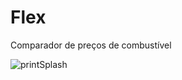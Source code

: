# Flex
Comparador de preços de combustível


![printSplash](https://user-images.githubusercontent.com/66964752/123490536-aad3c180-d5ea-11eb-9787-f77e2ac841e9.png)
